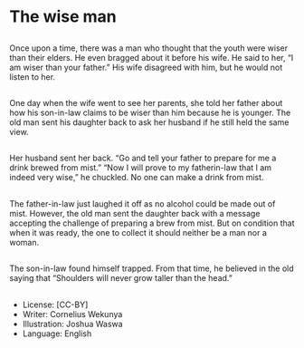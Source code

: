 # The wise man

##
Once upon a time, there was a
man who thought that the
youth were wiser than their
elders. He even bragged about
it before his wife.
He said to her, “I am wiser than
your father.”
His wife disagreed with him, but
he would not listen to her.

##
One day when the wife went to
see her parents, she told her
father about how his son-in-law
claims to be wiser than him
because he is younger.
The old man sent his daughter
back to ask her husband if he
still held the same view.

##
Her husband sent her back. “Go
and tell your father to prepare
for me a drink brewed from
mist.”
“Now I will prove to my fatherin-law that I am indeed very
wise,” he chuckled.
No one can make a drink from
mist.

##
The father-in-law just laughed it
off as no alcohol could be made
out of mist. However, the old
man sent the daughter back
with a message accepting the
challenge of preparing a brew
from mist. But on condition that
when it was ready, the one to
collect it should neither be a
man nor a woman.

##
The son-in-law found himself
trapped.
From that time, he believed in
the old saying that “Shoulders
will never grow taller than the
head.”

##
* License: [CC-BY]
* Writer: Cornelius Wekunya
* Illustration: Joshua Waswa
* Language: English
